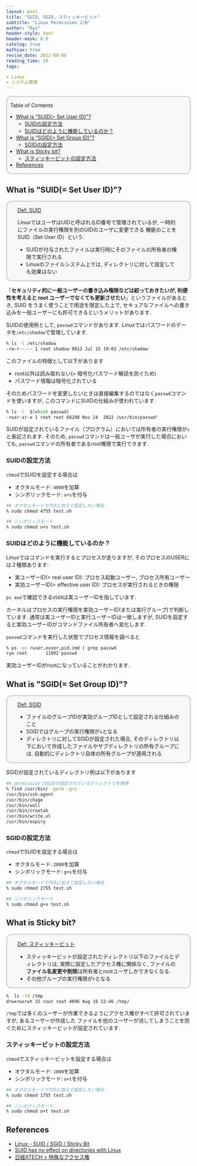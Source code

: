 ```yaml
---
layout: post
title: "SUID, SGID, スティッキービット"
subtitle: "Linux Permission 2/N"
author: "Ryo"
header-style: text
header-mask: 0.0
catelog: true
mathjax: true
revise_date: 2023-08-08
reading_time: 10
tags:

- Linux
- システム管理
---
```



<div style='border-radius: 1em; border-style:solid; border-color:#D3D3D3; background-color:#F8F8F8'>

<p class="h4">&nbsp;&nbsp;Table of Contents</p>

<!-- START doctoc generated TOC please keep comment here to allow auto update -->
<!-- DON'T EDIT THIS SECTION, INSTEAD RE-RUN doctoc TO UPDATE -->

- [What is "SUID(= Set User ID)"?](#what-is-suid-set-user-id)
  - [SUIDの設定方法](#suid%E3%81%AE%E8%A8%AD%E5%AE%9A%E6%96%B9%E6%B3%95)
  - [SUIDはどのように機能しているのか？](#suid%E3%81%AF%E3%81%A9%E3%81%AE%E3%82%88%E3%81%86%E3%81%AB%E6%A9%9F%E8%83%BD%E3%81%97%E3%81%A6%E3%81%84%E3%82%8B%E3%81%AE%E3%81%8B)
- [What is "SGID(= Set Group ID)"?](#what-is-sgid-set-group-id)
  - [SGIDの設定方法](#sgid%E3%81%AE%E8%A8%AD%E5%AE%9A%E6%96%B9%E6%B3%95)
- [What is Sticky bit?](#what-is-sticky-bit)
  - [スティッキービットの設定方法](#%E3%82%B9%E3%83%86%E3%82%A3%E3%83%83%E3%82%AD%E3%83%BC%E3%83%93%E3%83%83%E3%83%88%E3%81%AE%E8%A8%AD%E5%AE%9A%E6%96%B9%E6%B3%95)
- [References](#references)

<!-- END doctoc generated TOC please keep comment here to allow auto update -->


</div>

## What is "SUID(= Set User ID)"?

<div style='padding-left: 2em; padding-right: 2em; border-radius: 1em; border-style:solid; border-color:#D3D3D3; background-color:#F8F8F8'>
<p class="h4"><ins>Def: SUID</ins></p>

LinuxではユーザはUIDと呼ばれるID番号で管理されているが, 一時的にファイルの実行権限を別のUIDのユーザに変更できる
機能のことをSUID（Set User ID）という. 

- SUIDが付与されたファイルは実行時にそのファイルの所有者の権限で実行される
- Linuxのファイルシステム上では, ディレクトリに対して設定しても効果はない

</div>

「**セキュリティ的に一般ユーザーの書き込み権限などは絞っておきたいが, 利便性を考えると root ユーザーでなくても更新させたい**」というファイルがあるとき, SUID をうまく使うことで用途を限定した上で, セキュアなファイルへの書き込みを一般ユーザーにも許可できるというメリットがあります. 

SUIDの使用例として, `passwd`コマンドがあります. 
Linuxではパスワードのデータを`/etc/shadow`で管理しています.

```zsh
% ls -l /etc/shadow 
-rw-r----- 1 root shadow 9812 Jul 15 19:03 /etc/shadow
```

このファイルの特徴として以下があります

- root以外は読み取れない(= 暗号化パスワード解読を防ぐため)
- パスワード情報は暗号化されている

そのためパスワードを変更したいときは直接編集するのではなく`passwd`コマンドを使いますが, このコマンドにSUIDの仕組みが使われています.

```zsh
% ls -l  $(which passwd)
-rwsr-xr-x 1 root root 68208 Nov 24  2022 /usr/bin/passwd*
```

SUIDが設定されているファイル（プログラム）においては所有者の実行権限が`s`と表記されます.
そのため, `passwd`コマンドは一般ユーザが実行した場合においても, `passwd`コマンドの所有者であるroot権限で実行できます.

### SUIDの設定方法

`chmod`でSUIDを設定する場合は

- オクタルモード: `4000`を加算
- シンボリックモード: `u+s`を付与


```zsh
## オクタルモードで755に加えて設定したい場合
% sudo chmod 4755 test.sh

## シンボリックモード
% sudo chmod u+s test.sh
```

### SUIDはどのように機能しているのか？

Linuxではコマンドを実行するとプロセスが走りますが, そのプロセスのUSERには２種類あります:

- 実ユーザーID(= real user ID): プロセス起動ユーザー, プロセス所有ユーザー
- 実効ユーザーID(= effective user ID): プロセスが実行されるときの権限

`ps aux`で確認できる`USER`は実ユーザーIDを指しています.

カーネルはプロセスの実行権限を実効ユーザーID(または実行グループ)で判断しています.
通常は実ユーザーIDと実行ユーザーIDは一致しますが, SUIDを設定すると実効ユーザーIDがコマンドファイル所有者へ変化します.

`passwd`コマンドを実行した状態でプロセス情報を調べると

```zsh
% ps -eo ruser,euser,pid,cmd | grep passwd
ryo root       11092 passwd
```

実効ユーザーIDがrootになっていることがわかります.



## What is "SGID(= Set Group ID)"?

<div style='padding-left: 2em; padding-right: 2em; border-radius: 1em; border-style:solid; border-color:#D3D3D3; background-color:#F8F8F8'>
<p class="h4"><ins>Def: SGID</ins></p>

- ファイルのグループIDが実効グループIDとして設定される仕組みのこと
- SGIDではグループの実行権限が`s`となる
- ディレクトリに対してSGIDが設定された場合, そのディレクトリ以下において作成したファイルやサブディレクトリの所有グループには, 自動的にディレクトリ自体の所有グループが適用される

</div>

SGIDが設定されているディレクトリ例は以下があります

```zsh
## permissionでSGIDが設定されているディレクトリを検索
% find /usr/bin/ -perm -g+s
/usr/bin/ssh-agent
/usr/bin/chage
/usr/bin/wall
/usr/bin/crontab
/usr/bin/write.ul
/usr/bin/expiry
```

### SGIDの設定方法

`chmod`でSUIDを設定する場合は

- オクタルモード: `2000`を加算
- シンボリックモード: `g+s`を付与


```zsh
## オクタルモードで755に加えて設定したい場合
% sudo chmod 2755 test.sh

## シンボリックモード
% sudo chmod g+s test.sh
```


## What is Sticky bit?

<div style='padding-left: 2em; padding-right: 2em; border-radius: 1em; border-style:solid; border-color:#D3D3D3; background-color:#F8F8F8'>
<p class="h4"><ins>Def: スティッキービット</ins></p>

- スティッキービットが設定されたディレクトリ以下のファイルとディレクトリは, 実際に設定したアクセス権に関係なく, 
ファイルの**ファイル名変更や削除**は所有者とrootユーザしかできなくなる.
- その他グループの実行権限が`t`となる

</div>

```zsh
%  ls -ld /tmp
drwxrwxrwt 32 root root 4096 Aug 16 12:46 /tmp/
```

`/tmp`では多くのユーザーが作業できるようにアクセス権がすべて許可されていますが, あるユーザーが作成した
ファイルを他のユーザーが消してしまうことを防ぐためにスティッキービットが設定されています.

### スティッキービットの設定方法

`chmod`でスティッキービットを設定する場合は

- オクタルモード: `1000`を加算
- シンボリックモード: `o+t`を付与


```zsh
## オクタルモードで755に加えて設定したい場合
% sudo chmod 1755 test.sh

## シンボリックモード
% sudo chmod o+t test.sh
```


References
-----

- [Linux - SUID / SGID / Sticky Bit](https://www.infraexpert.com/infra/linux31.html)
- [SUID has no effect on directories with Linux](https://unix.stackexchange.com/questions/266633/suid-has-no-effect-on-directories-with-linux)
- [日経XTECH > 特殊なアクセス権](https://xtech.nikkei.com/it/article/COLUMN/20080219/294154/)
